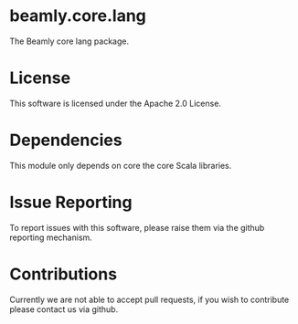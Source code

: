 beamly.core.lang
================

The Beamly core lang package.


License
=======

This software is licensed under the Apache 2.0 License.


Dependencies
============

This module only depends on core the core Scala libraries.


Issue Reporting
===============

To report issues with this software, please raise them via the github reporting mechanism.


Contributions
=============

Currently we are not able to accept pull requests, if you wish to contribute please contact us via github.

